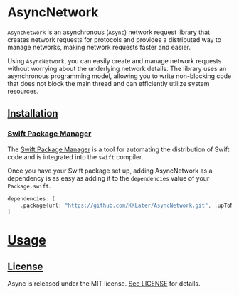 # AsyncNetwork
`AsyncNetwork` is an asynchronous (`Async`) network request library that creates network requests for protocols and provides a distributed way to manage networks, making network requests faster and easier.

Using `AsyncNetwork`, you can easily create and manage network requests without worrying about the underlying network details. The library uses an asynchronous programming model, allowing you to write non-blocking code that does not block the main thread and can efficiently utilize system resources.

## [Installation](https://github.com/KKLater/AsyncNetwork#installation)

### [Swift Package Manager](https://github.com/KKLater/AsyncNetwork#swift-package-manager)

The [Swift Package Manager](https://swift.org/package-manager/) is a tool for automating the distribution of Swift code and is integrated into the `swift` compiler.

Once you have your Swift package set up, adding AsyncNetwork as a dependency is as easy as adding it to the `dependencies` value of your `Package.swift`.

```swift
dependencies: [
    .package(url: "https://github.com/KKLater/AsyncNetwork.git", .upToNextMajor(from: "0.0.1"))
]
```

# [Usage](https://github.com/KKLater/AsyncNetwork#Usage)


## [License](https://github.com/KKLater/AsyncNetwork#license)

Async is released under the MIT license. [See LICENSE](https://github.com/KKLater/AsyncNetwork/blob/main/LICENSE) for details.

